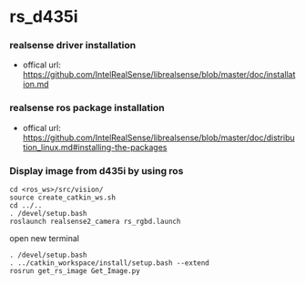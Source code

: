 # rs_d435i

### realsense driver installation
- offical url: https://github.com/IntelRealSense/librealsense/blob/master/doc/installation.md

### realsense ros package installation
- offical url: https://github.com/IntelRealSense/librealsense/blob/master/doc/distribution_linux.md#installing-the-packages

### Display image from d435i by using ros
```  
cd <ros_ws>/src/vision/
source create_catkin_ws.sh
cd ../..
. /devel/setup.bash
roslaunch realsense2_camera rs_rgbd.launch
```

open new terminal

```
. /devel/setup.bash 
. ../catkin_workspace/install/setup.bash --extend
rosrun get_rs_image Get_Image.py
```